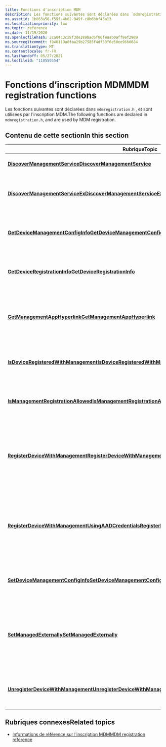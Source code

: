 ```yaml
---
title: Fonctions d’inscription MDM
description: Les fonctions suivantes sont déclarées dans `mdmregistration.h` , et sont utilisées par l’inscription MDM.
ms.assetid: 1b063a56-f59f-4b02-949f-c8b6bbf45a13
ms.localizationpriority: low
ms.topic: reference
ms.date: 11/19/2020
ms.openlocfilehash: 2ca04c3c28f3de289bad6f06feaab0aff9ef2909
ms.sourcegitcommit: f848119a8faa29b27585f4df53f6e50ee9666684
ms.translationtype: MT
ms.contentlocale: fr-FR
ms.lasthandoff: 05/27/2021
ms.locfileid: "110550554"
---
```

# <a name="mdm-registration-functions"></a><span data-ttu-id="ed658-103">Fonctions d’inscription MDM</span><span class="sxs-lookup"><span data-stu-id="ed658-103">MDM registration functions</span></span>

<span data-ttu-id="ed658-104">Les fonctions suivantes sont déclarées dans `mdmregistration.h` , et sont utilisées par l’inscription MDM.</span><span class="sxs-lookup"><span data-stu-id="ed658-104">The following functions are declared in `mdmregistration.h`, and are used by MDM registration.</span></span>

## <a name="in-this-section"></a><span data-ttu-id="ed658-105">Contenu de cette section</span><span class="sxs-lookup"><span data-stu-id="ed658-105">In this section</span></span>

| <span data-ttu-id="ed658-106">Rubrique</span><span class="sxs-lookup"><span data-stu-id="ed658-106">Topic</span></span> | <span data-ttu-id="ed658-107">Description</span><span class="sxs-lookup"><span data-stu-id="ed658-107">Description</span></span> |
|-|-|
| [<span data-ttu-id="ed658-108">**DiscoverManagementService**</span><span class="sxs-lookup"><span data-stu-id="ed658-108">**DiscoverManagementService**</span></span>](/windows/win32/api/MDMRegistration/nf-mdmregistration-discovermanagementservice) | <span data-ttu-id="ed658-109">Découvre le service MDM.</span><span class="sxs-lookup"><span data-stu-id="ed658-109">Discovers the MDM service.</span></span> |
| [<span data-ttu-id="ed658-110">**DiscoverManagementServiceEx**</span><span class="sxs-lookup"><span data-stu-id="ed658-110">**DiscoverManagementServiceEx**</span></span>](/windows/win32/api/MDMRegistration/nf-mdmregistration-discovermanagementserviceex) | <span data-ttu-id="ed658-111">Découvre le service MDM à l’aide d’un serveur candidat.</span><span class="sxs-lookup"><span data-stu-id="ed658-111">Discovers the MDM service using a candidate server.</span></span> |
| [<span data-ttu-id="ed658-112">**GetDeviceManagementConfigInfo**</span><span class="sxs-lookup"><span data-stu-id="ed658-112">**GetDeviceManagementConfigInfo**</span></span>](/windows/win32/api/mdmregistration/nf-mdmregistration-getdevicemanagementconfiginfo) | <span data-ttu-id="ed658-113">Obtient les informations de configuration associées à l’ID du fournisseur.</span><span class="sxs-lookup"><span data-stu-id="ed658-113">Gets the config info associated with the provider ID.</span></span> |
| [<span data-ttu-id="ed658-114">**GetDeviceRegistrationInfo**</span><span class="sxs-lookup"><span data-stu-id="ed658-114">**GetDeviceRegistrationInfo**</span></span>](/windows/win32/api/MDMRegistration/nf-mdmregistration-getdeviceregistrationinfo) | <span data-ttu-id="ed658-115">Récupère les informations d’inscription de l’appareil.</span><span class="sxs-lookup"><span data-stu-id="ed658-115">Retrieves the device registration information.</span></span> |
| [<span data-ttu-id="ed658-116">**GetManagementAppHyperlink**</span><span class="sxs-lookup"><span data-stu-id="ed658-116">**GetManagementAppHyperlink**</span></span>](/windows/win32/api/MDMRegistration/nf-mdmregistration-getmanagementapphyperlink) | <span data-ttu-id="ed658-117">Récupère le lien hypertexte de l’application de gestion associé au service MDM.</span><span class="sxs-lookup"><span data-stu-id="ed658-117">Retrieves the management app hyperlink associated with the MDM service.</span></span> |
| [<span data-ttu-id="ed658-118">**IsDeviceRegisteredWithManagement**</span><span class="sxs-lookup"><span data-stu-id="ed658-118">**IsDeviceRegisteredWithManagement**</span></span>](/windows/win32/api/MDMRegistration/nf-mdmregistration-isdeviceregisteredwithmanagement) | <span data-ttu-id="ed658-119">Vérifie si l’appareil est inscrit auprès d’un service MDM.</span><span class="sxs-lookup"><span data-stu-id="ed658-119">Checks whether the device is registered with an MDM service.</span></span> |
| [<span data-ttu-id="ed658-120">**IsManagementRegistrationAllowed**</span><span class="sxs-lookup"><span data-stu-id="ed658-120">**IsManagementRegistrationAllowed**</span></span>](/windows/win32/api/MDMRegistration/nf-mdmregistration-ismanagementregistrationallowed) | <span data-ttu-id="ed658-121">Vérifie si l’inscription MDM est autorisée par la stratégie locale.</span><span class="sxs-lookup"><span data-stu-id="ed658-121">Checks whether MDM registration is allowed by local policy.</span></span> |
| [<span data-ttu-id="ed658-122">**RegisterDeviceWithManagement**</span><span class="sxs-lookup"><span data-stu-id="ed658-122">**RegisterDeviceWithManagement**</span></span>](/windows/win32/api/MDMRegistration/nf-mdmregistration-registerdevicewithmanagement) | <span data-ttu-id="ed658-123">Inscrit un appareil auprès d’un service de gestion des appareils mobiles à l’aide du [ \[ protocole d’inscription MS-MDE \] : Mobile Device](/openspecs/windows_protocols/ms-mde/5c841535-042e-489e-913c-9d783d741267).</span><span class="sxs-lookup"><span data-stu-id="ed658-123">Registers a device with a MDM service, using the [\[MS-MDE\]: Mobile Device Enrollment Protocol](/openspecs/windows_protocols/ms-mde/5c841535-042e-489e-913c-9d783d741267).</span></span> |
| [<span data-ttu-id="ed658-124">**RegisterDeviceWithManagementUsingAADCredentials**</span><span class="sxs-lookup"><span data-stu-id="ed658-124">**RegisterDeviceWithManagementUsingAADCredentials**</span></span>](/windows/win32/api/MDMRegistration/nf-mdmregistration-registerdevicewithmanagementusingaadcredentials) | <span data-ttu-id="ed658-125">Inscrit un appareil auprès d’un service MDM, à l’aide des informations d’identification de Azure Active Directory (AAD).</span><span class="sxs-lookup"><span data-stu-id="ed658-125">Registers a device with a MDM service, using Azure Active Directory (AAD) credentials.</span></span> |
| [<span data-ttu-id="ed658-126">**SetDeviceManagementConfigInfo**</span><span class="sxs-lookup"><span data-stu-id="ed658-126">**SetDeviceManagementConfigInfo**</span></span>](/windows/win32/api/mdmregistration/nf-mdmregistration-setdevicemanagementconfiginfo) | <span data-ttu-id="ed658-127">Définit les informations de configuration associées à l’ID du fournisseur.</span><span class="sxs-lookup"><span data-stu-id="ed658-127">Sets the config info associated with the provider ID.</span></span> |
| [<span data-ttu-id="ed658-128">**SetManagedExternally**</span><span class="sxs-lookup"><span data-stu-id="ed658-128">**SetManagedExternally**</span></span>](/windows/win32/api/MDMRegistration/nf-mdmregistration-setmanagedexternally) | <span data-ttu-id="ed658-129">Indique à l’agent MDM que l’appareil est géré en externe et qu’il ne doit pas être inscrit auprès d’un service MDM.</span><span class="sxs-lookup"><span data-stu-id="ed658-129">Indicates to the MDM agent that the device is managed externally and is not to be registered with an MDM service.</span></span> |
| [<span data-ttu-id="ed658-130">**UnregisterDeviceWithManagement**</span><span class="sxs-lookup"><span data-stu-id="ed658-130">**UnregisterDeviceWithManagement**</span></span>](/windows/win32/api/MDMRegistration/nf-mdmregistration-unregisterdevicewithmanagement) | <span data-ttu-id="ed658-131">Annule l’inscription d’un appareil auprès du service MDM.</span><span class="sxs-lookup"><span data-stu-id="ed658-131">Unregisters a device with the MDM service.</span></span> |

## <a name="related-topics"></a><span data-ttu-id="ed658-132">Rubriques connexes</span><span class="sxs-lookup"><span data-stu-id="ed658-132">Related topics</span></span>

* [<span data-ttu-id="ed658-133">Informations de référence sur l’inscription MDM</span><span class="sxs-lookup"><span data-stu-id="ed658-133">MDM registration reference</span></span>](./mdm-registration-reference.md)
